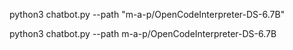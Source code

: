 python3 chatbot.py --path "m-a-p/OpenCodeInterpreter-DS-6.7B"

python3 chatbot.py --path  m-a-p/OpenCodeInterpreter-DS-6.7B
